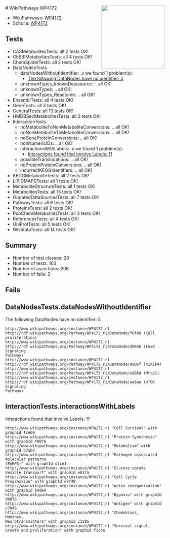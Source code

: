 <img style="float: right; width: 200px" src="https://upload.wikimedia.org/wikipedia/commons/thumb/8/83/Wplogo_with_text_500.png/640px-Wplogo_with_text_500.png" />
# WikiPathways WP4172

* WikiPathways: [WP4172](https://new.wikipathways.org/pathways/WP4172)
* Scholia: [WP4172](https://scholia.toolforge.org/wikipathways/WP4172)
## Tests
* CASMetabolitesTests: all 2 tests OK!
* ChEBIMetabolitesTests: all 4 tests OK!
* ChemSpiderTests: all 2 tests OK!
* DataNodesTests
    * dataNodesWithoutIdentifier: .x we found 1 problem(s):
        * [The following DataNodes have no identifier: 5](#d2d32fa4)
    * unknownTypes_knownDatasource: .. all OK!
    * unknownTypes: .. all OK!
    * unknownTypes_Reactome: .. all OK!
* EnsemblTests: all 4 tests OK!
* GeneTests: all 3 tests OK!
* GeneralTests: all 13 tests OK!
* HMDBSecMetabolitesTests: all 3 tests OK!
* InteractionTests
    * noMetaboliteToNonMetaboliteConversions: .. all OK!
    * noNonMetaboliteToMetaboliteConversions: .. all OK!
    * noGeneProteinConversions: .. all OK!
    * nonNumericIDs: .. all OK!
    * interactionsWithLabels: .x we found 1 problem(s):
        * [Interactions found that involve Labels: 11](#fe97a8b9)
    * possibleTranslocations: .. all OK!
    * noProteinProteinConversions: .. all OK!
    * incorrectKEGGIdentifiers: .. all OK!
* KEGGMetaboliteTests: all 2 tests OK!
* LIPIDMAPSTests: all 1 tests OK!
* MetaboliteStructureTests: all 1 tests OK!
* MetabolitesTests: all 15 tests OK!
* OudatedDataSourcesTests: all 7 tests OK!
* PathwayTests: all 6 tests OK!
* ProteinsTests: all 2 tests OK!
* PubChemMetabolitesTests: all 3 tests OK!
* ReferencesTests: all 4 tests OK!
* UniProtTests: all 5 tests OK!
* WikidataTests: all 14 tests OK!


## Summary

* Number of test classes: 20
* Number of tests: 103
* Number of assertions: 206
* Number of fails: 2

## Fails

<a name="d2d32fa4" />

## DataNodesTests.dataNodesWithoutIdentifier

The following DataNodes have no identifier: 5
```
http://www.wikipathways.org/instance/WP4172_r1 http://rdf.wikipathways.org/Pathway/WP4172_r1/DataNode/f6f49 (Cell proliferation)
http://www.wikipathways.org/instance/WP4172_r1 http://rdf.wikipathways.org/Pathway/WP4172_r1/DataNode/d0656 (FoxO Signaling
Pathway)
http://www.wikipathways.org/instance/WP4172_r1 http://rdf.wikipathways.org/Pathway/WP4172_r1/DataNode/a806f (Kik1b4)
http://www.wikipathways.org/instance/WP4172_r1 http://rdf.wikipathways.org/Pathway/WP4172_r1/DataNode/e8864 (Mtcp1)
http://www.wikipathways.org/instance/WP4172_r1 http://rdf.wikipathways.org/Pathway/WP4172_r1/DataNode/aa6aa (mTOR Signaling
Pathway)
```

<a name="fe97a8b9" />

## InteractionTests.interactionsWithLabels

Interactions found that involve Labels: 11
```
http://www.wikipathways.org/instance/WP4172_r1 "Cell Survival" with graphId fce69
http://www.wikipathways.org/instance/WP4172_r1 "Protein Synethesis" with graphId f8076
http://www.wikipathways.org/instance/WP4172_r1 "Metabolism" with graphId b7abd
http://www.wikipathways.org/instance/WP4172_r1 "Pathogen-associated
molecular patterns
(PAMPS)" with graphId d7ce1
http://www.wikipathways.org/instance/WP4172_r1 "Glucose uptake
Vesicle transport" with graphId eb17a
http://www.wikipathways.org/instance/WP4172_r1 "Cell Cycle Progression" with graphId e7f49
http://www.wikipathways.org/instance/WP4172_r1 "Actin reorganization" with graphId b4de4
http://www.wikipathways.org/instance/WP4172_r1 "Hypoxia" with graphId d8076
http://www.wikipathways.org/instance/WP4172_r1 "Antigen" with graphId c7b46
http://www.wikipathways.org/instance/WP4172_r1 "Chemokines, 
Homones, 
Neurotransmitters" with graphId c3505
http://www.wikipathways.org/instance/WP4172_r1 "Survival signal,
Growth and proliferation" with graphId f1c4a
```

